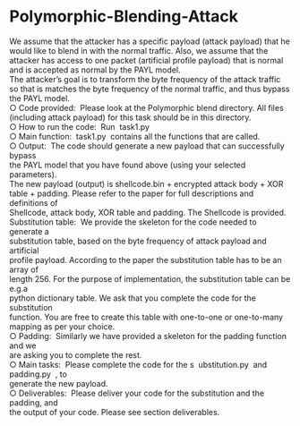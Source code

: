 # Polymorphic-Blending-Attack
We assume that the attacker has a specific payload (attack payload) that he would like
to blend in with the normal traffic. Also, we assume that the attacker has access to one
packet (artificial profile payload) that is normal and is accepted as normal by the PAYL
model.  
The attacker’s goal is to transform the byte frequency of the attack traffic so that is
matches the byte frequency of the normal traffic, and thus bypass the PAYL model.  
○ Code provided: ​ Please look at the Polymorphic blend directory. All files  
(including attack payload) for this task should be in this directory.  
○ How to run the code: ​ Run ​ task1.py  
○ Main function: ​ task1.py ​ contains all the functions that are called.  
○ Output: ​ The code should generate a new payload that can successfully bypass  
the PAYL model that you have found above (using your selected parameters).   
The new payload (output) is shellcode.bin + encrypted attack body + XOR  
table + padding. Please refer to the paper for full descriptions and definitions of  
Shellcode, attack body, XOR table and padding. The Shellcode is provided.  
Substitution table: ​ We provide the skeleton for the code needed to generate a  
substitution table, based on the byte frequency of attack payload and artificial  
profile payload. According to the paper the substitution table has to be an array of  
length 256. For the purpose of implementation, the substitution table can be e.g.a  
python dictionary table. We ask that you complete the code for the substitution  
function. You are free to create this table with one-to-one or one-to-many  
mapping as per your choice.  
○ Padding: ​ Similarly we have provided a skeleton for the padding function and we  
are asking you to complete the rest.  
○ Main tasks: ​ Please complete the code for the s ​ ubstitution.py ​ and ​ padding.py ​ , to  
generate the new payload.  
○ Deliverables: ​ Please deliver your code for the substitution and the padding, and  
the output of your code. Please see section deliverables.  
